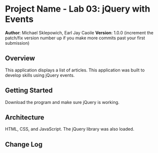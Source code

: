 # Project Name - Lab 03: jQuery with Events

**Author**: Michael Sklepowich, Earl Jay Caoile
**Version**: 1.0.0 (increment the patch/fix version number up if you make more commits past your first submission)

## Overview
This application displays a list of articles. This application was built to develop skills using jQuery events.

## Getting Started
Download the program and make sure jQuery is working.

## Architecture
HTML, CSS, and JavaScript. The jQuery library was also loaded.

## Change Log
<!-- Use this are to document the iterative changes made to your application as each feature is successfully implemented. Use time stamps. Here's an examples:

04-12-2018 9:00am - Lab was posted with starter code.
04-12-2018 10:00am - articleView.populateFilters() was completed;
04-12-2018 11:00am - articleView.handleAuthorFilter() was completed;
04-12-2018 12:00pm - articleView.handleCategoryFilter() was completed;
04-12-2018 1:00pm - articleView.handleMainNav() was completed;
04-12-2018 1:30pm - articleView.setTeasers() was completed;

## Credits and Collaborations
Code Fellows instructors and TAs, jQuery documentation, and various other sources from Google.